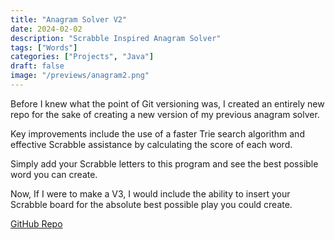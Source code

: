 ```yaml
---
title: "Anagram Solver V2"
date: 2024-02-02
description: "Scrabble Inspired Anagram Solver"
tags: ["Words"]
categories: ["Projects", "Java"]
draft: false
image: "/previews/anagram2.png"
---
```


Before I knew what the point of Git versioning was, I created an entirely new repo for the sake of creating a new version of my previous anagram solver.

Key improvements include the use of a faster Trie search algorithm and effective Scrabble assistance by calculating the score of each word.

Simply add your Scrabble letters to this program and see the best possible word you can create.

Now, If I were to make a V3, I would include the ability to insert your Scrabble board for the absolute best possible play you could create.

[GitHub Repo](https://github.com/EricSpencer00/AnagramSolverV2)